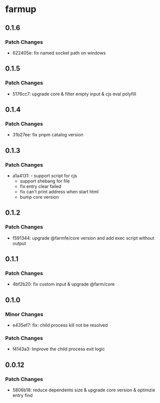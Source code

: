 # farmup

## 0.1.6

### Patch Changes

- 622405e: fix named socket path on windows

## 0.1.5

### Patch Changes

- 5176cc7: upgrade core & filter empty input & cjs eval polyfill

## 0.1.4

### Patch Changes

- 31b27ee: fix pnpm catalog version

## 0.1.3

### Patch Changes

- a1a4131: - support script for cjs
  - support shebang for file
  - fix entry clear failed
  - fix can't print address when start html
  - bump core version

## 0.1.2

### Patch Changes

- f591344: upgrade @farmfe/core version and add exec script without output

## 0.1.1

### Patch Changes

- 4bf2b20: fix custom input & upgrade @farm/core

## 0.1.0

### Minor Changes

- e435ef7: fix: child process kill not be resolved

### Patch Changes

- f4143a3: Improve the child process exit logic

## 0.0.12

### Patch Changes

- 5806b18: reduce dependents size & upgrade core version & optimzie entry find
